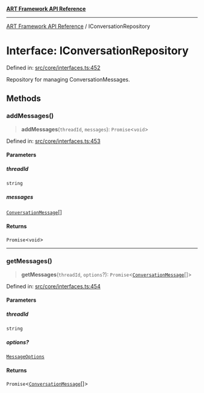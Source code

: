 [**ART Framework API Reference**](../README.md)

***

[ART Framework API Reference](../README.md) / IConversationRepository

# Interface: IConversationRepository

Defined in: [src/core/interfaces.ts:452](https://github.com/hashangit/ART/blob/13d06b82b833201787abcae252aaec8212ec73f7/src/core/interfaces.ts#L452)

Repository for managing ConversationMessages.

## Methods

### addMessages()

> **addMessages**(`threadId`, `messages`): `Promise`\<`void`\>

Defined in: [src/core/interfaces.ts:453](https://github.com/hashangit/ART/blob/13d06b82b833201787abcae252aaec8212ec73f7/src/core/interfaces.ts#L453)

#### Parameters

##### threadId

`string`

##### messages

[`ConversationMessage`](ConversationMessage.md)[]

#### Returns

`Promise`\<`void`\>

***

### getMessages()

> **getMessages**(`threadId`, `options`?): `Promise`\<[`ConversationMessage`](ConversationMessage.md)[]\>

Defined in: [src/core/interfaces.ts:454](https://github.com/hashangit/ART/blob/13d06b82b833201787abcae252aaec8212ec73f7/src/core/interfaces.ts#L454)

#### Parameters

##### threadId

`string`

##### options?

[`MessageOptions`](MessageOptions.md)

#### Returns

`Promise`\<[`ConversationMessage`](ConversationMessage.md)[]\>
